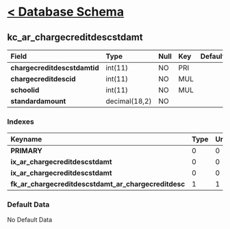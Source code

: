 # [< Database Schema](DatabaseSchema.md) #

## kc\_ar\_chargecreditdescstdamt ##
| **Field** | Type | Null | Key | Default | Extra | Comment |
|:----------|:-----|:-----|:----|:--------|:------|:--------|
| **chargecreditdescstdamtid** | int(11) | NO   | PRI |         | auto\_increment |         |
| **chargecreditdescid** | int(11) | NO   | MUL |         |       |         |
| **schoolid** | int(11) | NO   | MUL |         |       |         |
| **standardamount** | decimal(18,2) | NO   |     |         |       |         |


### Indexes ###
| **Keyname** | Type | Unique | Packed | Column | Seq | Cardinality | Collation | Null | Comment |
|:------------|:-----|:-------|:-------|:-------|:----|:------------|:----------|:-----|:--------|
| **PRIMARY** | 0    | 0      | 0      | chargecreditdescstdamtid | 1   | 0           | A         | 0    | 0       |
| **ix\_ar\_chargecreditdescstdamt** | 0    | 0      | 0      | schoolid | 1   |             | A         | 0    | 0       |
| **ix\_ar\_chargecreditdescstdamt** | 0    | 0      | 0      | chargecreditdescid | 2   | 0           | A         | 0    | 0       |
| **fk\_ar\_chargecreditdescstdamt\_ar\_chargecreditdesc** | 1    | 1      | 1      | chargecreditdescid | 1   |             | A         | 1    | 1       |


### Default Data ###
No Default Data